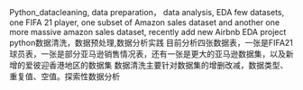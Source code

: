 Python_datacleaning, data preparation， data analysis, EDA
few datasets, one FIFA 21 player, one subset of Amazon sales dataset and another one more massive amazon sales dataset, recently add new Airbnb EDA project
python数据清洗，数据预处理,数据分析实践
目前分析四张数据表，一张是FIFA21球员表，一张是部分亚马逊销售情况表，还有一张是更大的亚马逊数据集，以及新增的爱彼迎香港地区的数据集
数据清洗主要针对数据集的增删改减，数据类型、重复值、空值。探索性数据分析
